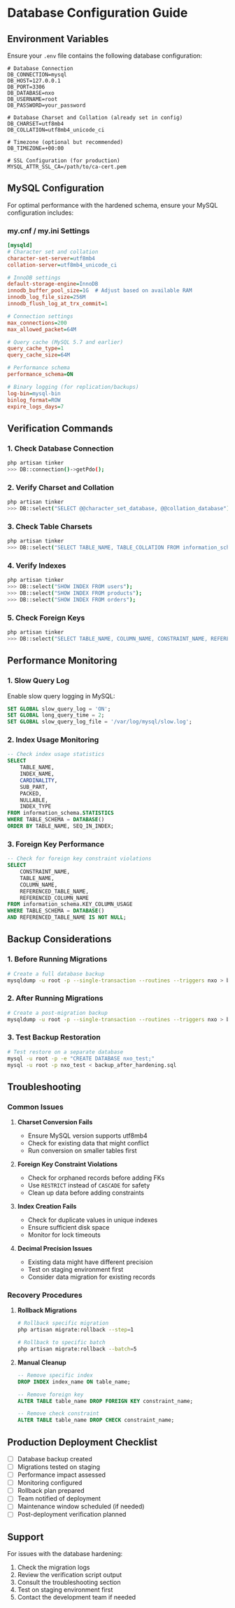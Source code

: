 # Database Configuration Guide

## Environment Variables

Ensure your `.env` file contains the following database configuration:

```env
# Database Connection
DB_CONNECTION=mysql
DB_HOST=127.0.0.1
DB_PORT=3306
DB_DATABASE=nxo
DB_USERNAME=root
DB_PASSWORD=your_password

# Database Charset and Collation (already set in config)
DB_CHARSET=utf8mb4
DB_COLLATION=utf8mb4_unicode_ci

# Timezone (optional but recommended)
DB_TIMEZONE=+00:00

# SSL Configuration (for production)
MYSQL_ATTR_SSL_CA=/path/to/ca-cert.pem
```

## MySQL Configuration

For optimal performance with the hardened schema, ensure your MySQL configuration includes:

### my.cnf / my.ini Settings

```ini
[mysqld]
# Character set and collation
character-set-server=utf8mb4
collation-server=utf8mb4_unicode_ci

# InnoDB settings
default-storage-engine=InnoDB
innodb_buffer_pool_size=1G  # Adjust based on available RAM
innodb_log_file_size=256M
innodb_flush_log_at_trx_commit=1

# Connection settings
max_connections=200
max_allowed_packet=64M

# Query cache (MySQL 5.7 and earlier)
query_cache_type=1
query_cache_size=64M

# Performance schema
performance_schema=ON

# Binary logging (for replication/backups)
log-bin=mysql-bin
binlog_format=ROW
expire_logs_days=7
```

## Verification Commands

### 1. Check Database Connection
```bash
php artisan tinker
>>> DB::connection()->getPdo();
```

### 2. Verify Charset and Collation
```bash
php artisan tinker
>>> DB::select("SELECT @@character_set_database, @@collation_database");
```

### 3. Check Table Charsets
```bash
php artisan tinker
>>> DB::select("SELECT TABLE_NAME, TABLE_COLLATION FROM information_schema.TABLES WHERE TABLE_SCHEMA = DATABASE()");
```

### 4. Verify Indexes
```bash
php artisan tinker
>>> DB::select("SHOW INDEX FROM users");
>>> DB::select("SHOW INDEX FROM products");
>>> DB::select("SHOW INDEX FROM orders");
```

### 5. Check Foreign Keys
```bash
php artisan tinker
>>> DB::select("SELECT TABLE_NAME, COLUMN_NAME, CONSTRAINT_NAME, REFERENCED_TABLE_NAME, REFERENCED_COLUMN_NAME FROM information_schema.KEY_COLUMN_USAGE WHERE TABLE_SCHEMA = DATABASE() AND REFERENCED_TABLE_NAME IS NOT NULL");
```

## Performance Monitoring

### 1. Slow Query Log
Enable slow query logging in MySQL:
```sql
SET GLOBAL slow_query_log = 'ON';
SET GLOBAL long_query_time = 2;
SET GLOBAL slow_query_log_file = '/var/log/mysql/slow.log';
```

### 2. Index Usage Monitoring
```sql
-- Check index usage statistics
SELECT 
    TABLE_NAME,
    INDEX_NAME,
    CARDINALITY,
    SUB_PART,
    PACKED,
    NULLABLE,
    INDEX_TYPE
FROM information_schema.STATISTICS 
WHERE TABLE_SCHEMA = DATABASE()
ORDER BY TABLE_NAME, SEQ_IN_INDEX;
```

### 3. Foreign Key Performance
```sql
-- Check for foreign key constraint violations
SELECT 
    CONSTRAINT_NAME,
    TABLE_NAME,
    COLUMN_NAME,
    REFERENCED_TABLE_NAME,
    REFERENCED_COLUMN_NAME
FROM information_schema.KEY_COLUMN_USAGE 
WHERE TABLE_SCHEMA = DATABASE() 
AND REFERENCED_TABLE_NAME IS NOT NULL;
```

## Backup Considerations

### 1. Before Running Migrations
```bash
# Create a full database backup
mysqldump -u root -p --single-transaction --routines --triggers nxo > backup_before_hardening.sql
```

### 2. After Running Migrations
```bash
# Create a post-migration backup
mysqldump -u root -p --single-transaction --routines --triggers nxo > backup_after_hardening.sql
```

### 3. Test Backup Restoration
```bash
# Test restore on a separate database
mysql -u root -p -e "CREATE DATABASE nxo_test;"
mysql -u root -p nxo_test < backup_after_hardening.sql
```

## Troubleshooting

### Common Issues

1. **Charset Conversion Fails**
   - Ensure MySQL version supports utf8mb4
   - Check for existing data that might conflict
   - Run conversion on smaller tables first

2. **Foreign Key Constraint Violations**
   - Check for orphaned records before adding FKs
   - Use `RESTRICT` instead of `CASCADE` for safety
   - Clean up data before adding constraints

3. **Index Creation Fails**
   - Check for duplicate values in unique indexes
   - Ensure sufficient disk space
   - Monitor for lock timeouts

4. **Decimal Precision Issues**
   - Existing data might have different precision
   - Test on staging environment first
   - Consider data migration for existing records

### Recovery Procedures

1. **Rollback Migrations**
   ```bash
   # Rollback specific migration
   php artisan migrate:rollback --step=1
   
   # Rollback to specific batch
   php artisan migrate:rollback --batch=5
   ```

2. **Manual Cleanup**
   ```sql
   -- Remove specific index
   DROP INDEX index_name ON table_name;
   
   -- Remove foreign key
   ALTER TABLE table_name DROP FOREIGN KEY constraint_name;
   
   -- Remove check constraint
   ALTER TABLE table_name DROP CHECK constraint_name;
   ```

## Production Deployment Checklist

- [ ] Database backup created
- [ ] Migrations tested on staging
- [ ] Performance impact assessed
- [ ] Monitoring configured
- [ ] Rollback plan prepared
- [ ] Team notified of deployment
- [ ] Maintenance window scheduled (if needed)
- [ ] Post-deployment verification planned

## Support

For issues with the database hardening:
1. Check the migration logs
2. Review the verification script output
3. Consult the troubleshooting section
4. Test on staging environment first
5. Contact the development team if needed
